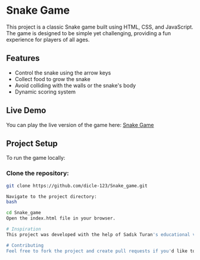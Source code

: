 # Snake Game

This project is a classic Snake game built using HTML, CSS, and JavaScript. The game is designed to be simple yet challenging, providing a fun experience for players of all ages.

## Features
- Control the snake using the arrow keys
- Collect food to grow the snake
- Avoid colliding with the walls or the snake's body
- Dynamic scoring system

## Live Demo
You can play the live version of the game here: [Snake Game](https://dicle-123.github.io/Snake_game/)

## Project Setup
To run the game locally:

### Clone the repository:
```bash
git clone https://github.com/dicle-123/Snake_game.git

Navigate to the project directory:
bash

cd Snake_game
Open the index.html file in your browser.

# Inspiration
This project was developed with the help of Sadık Turan's educational videos on Udemy.

# Contributing
Feel free to fork the project and create pull requests if you'd like to contribute!
